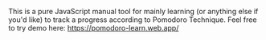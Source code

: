 This is a pure JavaScript manual tool for mainly learning (or anything else if you'd like) to track a progress according to Pomodoro Technique. Feel free to try demo here: https://pomodoro-learn.web.app/